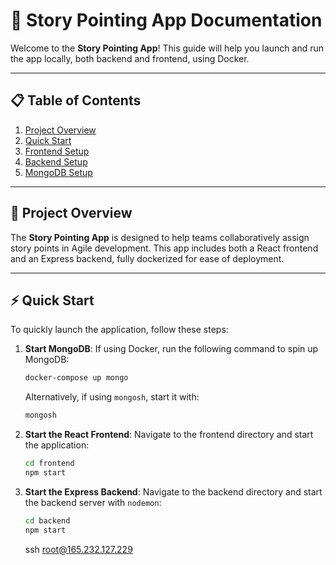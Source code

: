 # 🎯 Story Pointing App Documentation

Welcome to the **Story Pointing App**! This guide will help you launch and run the app locally, both backend and frontend, using Docker.

---

## 📋 Table of Contents
1. [Project Overview](#project-overview)
2. [Quick Start](#quick-start)
3. [Frontend Setup](#frontend-setup)
4. [Backend Setup](#backend-setup)
5. [MongoDB Setup](#mongodb-setup)

---

## 🌟 Project Overview

The **Story Pointing App** is designed to help teams collaboratively assign story points in Agile development. This app includes both a React frontend and an Express backend, fully dockerized for ease of deployment.

---

## ⚡ Quick Start

To quickly launch the application, follow these steps:

1. **Start MongoDB**:
    If using Docker, run the following command to spin up MongoDB:
    ```bash
    docker-compose up mongo
    ```
    Alternatively, if using `mongosh`, start it with:
    ```bash
    mongosh
    ```

2. **Start the React Frontend**:
    Navigate to the frontend directory and start the application:
    ```bash
    cd frontend
    npm start
    ```

3. **Start the Express Backend**:
    Navigate to the backend directory and start the backend server with `nodemon`:
    ```bash
    cd backend
    npm start
    ```

    ssh root@165.232.127.229